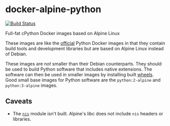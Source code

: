 # docker-alpine-python

[![Build Status](https://img.shields.io/travis/praekeltfoundation/docker-alpine-python/develop.svg)](https://travis-ci.org/praekeltfoundation/docker-alpine-python)

Full-fat cPython Docker images based on Alpine Linux

These images are like the [official](https://hub.docker.com/_/python/) Python Docker images in that they contain build tools and development libraries but are based on Alpine Linux instead of Debian.

These images are *not* smaller than their Debian counterparts. They should be used to build Python software that includes native extensions. The software can then be used in smaller images by installing built [wheels](https://pypi.python.org/pypi/wheel). Good small base images for Python software are the `python:2-alpine` and `python:3-alpine` images.

## Caveats
* The [`nis`](https://docs.python.org/2/library/nis.html) module isn't built. Alpine's libc does not include `nis` headers or libraries.
